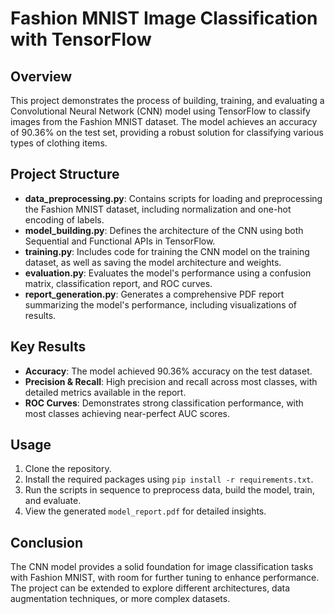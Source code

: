 # Fashion MNIST Image Classification with TensorFlow

## Overview

This project demonstrates the process of building, training, and evaluating a Convolutional Neural Network (CNN) model using TensorFlow to classify images from the Fashion MNIST dataset. The model achieves an accuracy of 90.36% on the test set, providing a robust solution for classifying various types of clothing items.

## Project Structure

- **data_preprocessing.py**: Contains scripts for loading and preprocessing the Fashion MNIST dataset, including normalization and one-hot encoding of labels.
- **model_building.py**: Defines the architecture of the CNN using both Sequential and Functional APIs in TensorFlow.
- **training.py**: Includes code for training the CNN model on the training dataset, as well as saving the model architecture and weights.
- **evaluation.py**: Evaluates the model's performance using a confusion matrix, classification report, and ROC curves.
- **report_generation.py**: Generates a comprehensive PDF report summarizing the model's performance, including visualizations of results.

## Key Results

- **Accuracy**: The model achieved 90.36% accuracy on the test dataset.
- **Precision & Recall**: High precision and recall across most classes, with detailed metrics available in the report.
- **ROC Curves**: Demonstrates strong classification performance, with most classes achieving near-perfect AUC scores.

## Usage

1. Clone the repository.
2. Install the required packages using `pip install -r requirements.txt`.
3. Run the scripts in sequence to preprocess data, build the model, train, and evaluate.
4. View the generated `model_report.pdf` for detailed insights.

## Conclusion

The CNN model provides a solid foundation for image classification tasks with Fashion MNIST, with room for further tuning to enhance performance. The project can be extended to explore different architectures, data augmentation techniques, or more complex datasets.
